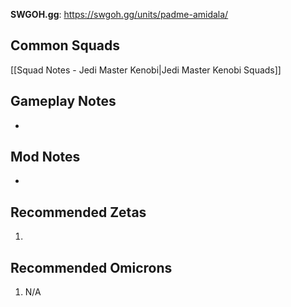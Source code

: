 **SWGOH.gg**: https://swgoh.gg/units/padme-amidala/

## Common Squads

[[Squad Notes - Jedi Master Kenobi|Jedi Master Kenobi Squads]]

## Gameplay Notes

 - 

## Mod Notes

 - 

## Recommended Zetas

1. 

## Recommended Omicrons

1. N/A
